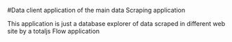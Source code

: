 #Data client application of the main data Scraping application

This application is just a database explorer of data scraped in different web site by a totaljs Flow application
